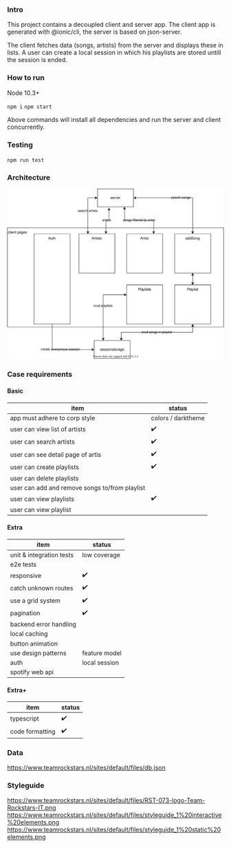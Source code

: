 ### Intro

This project contains a decoupled client and server app. The client app is generated with @ionic/cli, the server is based on json-server.

The client fetches data (songs, artists) from the server and displays these in lists. A user can create a local session in which his playlists are stored untill the session is ended.

### How to run

Node 10.3+

`npm i`
`npm start`

Above commands will install all dependencies and run the server and client concurrently.

### Testing

`npm run test`

### Architecture

![enter image description here](./docs/architecture.drawio.svg)

### Case requirements

#### Basic

| item                                           | status             |
| ---------------------------------------------- | ------------------ |
| app must adhere to corp style                  | colors / darktheme |
| user can view list of artists                  | :heavy_check_mark: |
| user can search artists                        | :heavy_check_mark: |
| user can see detail page of artis              | :heavy_check_mark: |
| user can create playlists                      | :heavy_check_mark: |
| user can delete playlists                      |                    |
| user can add and remove songs to/from playlist |                    |
| user can view playlists                        | :heavy_check_mark: |
| user can view playlist                         |                    |

#### Extra

| item                     | status             |
| ------------------------ | ------------------ |
| unit & integration tests | low coverage       |
| e2e tests                |                    |
| responsive               | :heavy_check_mark: |
| catch unknown routes     | :heavy_check_mark: |
| use a grid system        | :heavy_check_mark: |
| pagination               | :heavy_check_mark: |
| backend error handling   |                    |
| local caching            |                    |
| button animation         |                    |
| use design patterns      | feature model      |
| auth                     | local session      |
| spotify web api          |                    |

#### Extra+

| item            | status             |
| --------------- | ------------------ |
| typescript      | :heavy_check_mark: |
| code formatting | :heavy_check_mark: |

### Data

https://www.teamrockstars.nl/sites/default/files/db.json

### Styleguide

https://www.teamrockstars.nl/sites/default/files/RST-073-logo-Team-Rockstars-IT.png
https://www.teamrockstars.nl/sites/default/files/styleguide_1%20interactive%20elements.png
https://www.teamrockstars.nl/sites/default/files/styleguide_1%20static%20elements.png
